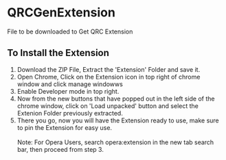 # QRCGenExtension
File to be downloaded to Get QRC Extension

## To Install the Extension
1. Download the ZIP File, Extract the 'Extension' Folder and save it.
2. Open Chrome, Click on the Extension icon in top right of chrome window and click manage windowws
3. Enable Developer mode in top right.
4. Now from the new buttons that have popped out in the left side of the chrome window, click on 'Load unpacked' button and select the Extenion Folder previously extracted.
5. There you go, now you will have the Extension ready to use, make sure to pin the Extension for easy use. <br><br>
Note: For Opera Users, search opera:extension in the new tab search bar, then proceed from step 3.
